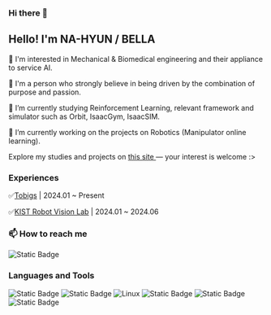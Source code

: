 ### Hi there 👋

## Hello! I'm NA-HYUN / BELLA

🌿 I'm interested in Mechanical & Biomedical engineering and their appliance to service AI.

🌿 I'm a person who strongly believe in being driven by the combination of purpose and passion.

🌱 I’m currently studying Reinforcement Learning, relevant framework and simulator such as Orbit, IsaacGym, IsaacSIM.

🔭 I’m currently working on the projects on Robotics (Manipulator online learning).

Explore my studies and projects on
<a href="https://silver-nectarine-bd2.notion.site/Portfolio-89287919f391414e915eb2681657fa17"> this site </a> — your interest is welcome :>

### Experiences
✅[Tobigs](http://www.datamarket.kr/xe/page_SKdp53) | 2024.01 ~ Present

✅[KIST Robot Vision Lab](https://kistrobot.vision/) | 2024.01 ~ 2024.06

### 📫 How to reach me
<img alt="Static Badge" src="https://img.shields.io/badge/achieve21ct%40gmail.com-red">

### Languages and Tools
![Static Badge](https://img.shields.io/badge/c-%2300599C.svg?style=for-the-badge&logo=c&logoColor=white) ![Static Badge](https://img.shields.io/badge/python-3670A0?style=for-the-badge&logo=python&logoColor=ffdd54) ![Linux](https://img.shields.io/badge/Linux-FCC624?style=for-the-badge&logo=linux&logoColor=black) ![Static Badge](https://img.shields.io/badge/Ubuntu-E95420?style=for-the-badge&logo=ubuntu&logoColor=white) ![Static Badge](https://img.shields.io/badge/raspberrypi-red)
 ![Static Badge](https://img.shields.io/badge/opencv%20-%20green)




<!--
**nowionlyseedaylight/nowionlyseedaylight** is a ✨ _special_ ✨ repository because its `README.md` (this file) appears on your GitHub profile.

Here are some ideas to get you started:

- 🔭 I’m currently working on ...
- 🌱 I’m currently learning ...
- 👯 I’m looking to collaborate on ...
- 🤔 I’m looking for help with ...
- 💬 Ask me about ...
- 📫 How to reach me: ...
- 😄 Pronouns: ...
- ⚡ Fun fact: ...
-->
